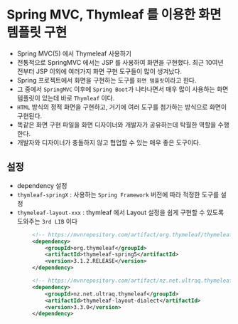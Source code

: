 # Spring MVC, Thymleaf 를 이용한 화면 템플릿 구현
- Spring MVC(5) 에서 Thymeleaf 사용하기
- 전통적으로 SpringMVC 에서는 JSP 를 사용하여 화면을 구현했다. 최근 10여년 전부터 JSP 이외에 여러가지 화면 구현 도구들이 많이 생겨났다.
- Spring 프로젝트에서 화면을 구현하는 도구를 `화면 템플릿`이라고 한다.
- 그 중에서 `SpringMVC` 이후에 `Spring Boot`가 나타나면서 매우 많이 사용하는 화면 템플릿이 있는데 바로 `Thymleaf` 이다.
- `HTML` 방식의 정적 화면을 구현하고, 거기에 여러 도구를 첨가하는 방식으로 화면이 구현된다.
- 똑같은 화면 구현 파일을 화면 디자이너와 개발자가 공유하는데 탁월한 역할을 수행한다.
- 개발자와 디자이너가 충돌하지 않고 협업할 수 있는 매우 좋은 도구이다.

## 설정
- dependency 설정
- `thymleaf-springX` : 사용하는 `Spring Framework` 버전에 따라 적정한 도구를 설정
- `thymeleaf-layout-xxx` : thymleaf 에서 Layout 설정을 쉽게 구현할 수 있도록 도와주는 `3rd LIB` 이다
```xml
		<!-- https://mvnrepository.com/artifact/org.thymeleaf/thymeleaf-spring5 -->
		<dependency>
			<groupId>org.thymeleaf</groupId>
			<artifactId>thymeleaf-spring5</artifactId>
			<version>3.1.2.RELEASE</version>
		</dependency>

		<!-- https://mvnrepository.com/artifact/nz.net.ultraq.thymeleaf/thymeleaf-layout-dialect -->
		<dependency>
			<groupId>nz.net.ultraq.thymeleaf</groupId>
			<artifactId>thymeleaf-layout-dialect</artifactId>
			<version>3.3.0</version>
		</dependency>

```